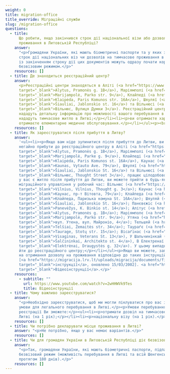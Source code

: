 ```yaml
---
weight: 0
title: migration-office
title_override: Міграційні служби
slug: /migration-office
questions:
  - title:
      Що робити, якщо закінчився строк дії національної візи або дозволу на тимчасове
      проживання в Литовській Республіці?
    answer:
      "<p>Громадяни України, які мають біометричні паспорти та у яких закінчується
      строк дії національних віз чи дозволів на тимчасове проживання в Литовській Республіці,
      із закінченням строку дії цих документів можуть одразу почати користуватися 90-денним
      безвізовим режимом.</p>"
    resources: []
  - title: Де знаходиться реєстраційний центр?
    answer:
      <p>Реєстраційні центри знаходяться в Аліті (<a href="https://www.google.com/maps/place/Pramon%C4%97s+g.+1b,+Alytus+62323/@54.421532,24.0185523,17z/data=!3m1!4b1!4m5!3m4!1s0x46e0b41bcf1f7ed5:0x76bc5b57b999fde1!8m2!3d54.421532!4d24.020741"
      target="_blank">Alytus, Pramonės g. 1B</a>), Маріямполі (<a href="https://www.google.com/maps/place/Parko+g.+9,+Marijampol%C4%97+68218/@54.5728225,23.3579025,17z/data=!3m1!4b1!4m5!3m4!1s0x46e12a38b07379f5:0x791b3d5d99f340c1!8m2!3d54.5728225!4d23.3600912"
      target="_blank">Marijampolė, Parko str. 9</a>), Клайпеді (<a href="https://www.google.com/maps/place/Pary%C5%BEiaus+Komunos+g.+16A,+Klaip%C4%97da+91166/@55.7007622,21.1550866,17z/data=!3m1!4b1!4m5!3m4!1s0x46e4dc0e64993137:0xccc54293a6335f3e!8m2!3d55.7007622!4d21.1572753"
      target="_blank">Klaipėda, Paris Komunos str. 16A</a>), Шяуляї (<a href="https://www.google.com/maps/place/J.+Jablonskio+g.+16,+%C5%A0iauliai+78162/@55.9202119,23.2805633,17z/data=!3m1!4b1!4m5!3m4!1s0x46e5e3a7aed35ceb:0xefa94efb28280b5a!8m2!3d55.9202119!4d23.282752"
      target="_blank">Šiauliai, Jablonskio st. 16</a>) та Вільнюсі (<a href="https://www.google.com/maps/place/Minties+g.+3,+Vilnius+08233/@54.7062024,25.2968471,17z/data=!3m1!4b1!4m5!3m4!1s0x46dd96a574a9fd2f:0xe623d79f393ab79a!8m2!3d54.7062024!4d25.2990358"
      target="_blank">Вільнюс, Вулиця Думки 3</a>). Реєстраційний центр:</p><ul><li><p>вам
      нададуть детальну інформацію про можливості вашого перебування в Литві;</p></li><li><p>вам
      нададуть тимчасове житло в Литві;</p></li><li><p>ви отримаєте харчові пайки, ви
      отримаєте елементарне медичне обслуговування.</p></li></ul><p><br></p>
    resources: []
  - title: Як зареєструватися після прибуття в Литву?
    answer:
      '<ul><li><p>Якщо вам ніде зупинитися після прибуття до Литви, ви повинні
      негайно прибути до реєстраційного центру в Аліті (<a href="https://www.google.com/maps/place/Pramon%C4%97s+g.+1b,+Alytus+62323/data=!4m2!3m1!1s0x46e0b41bcf1f7ed5:0x76bc5b57b999fde1?sa=X&amp;ved=2ahUKEwjC_5KfvND2AhXMxIsKHbPgBBgQ8gF6BAggEAE"
      target="_blank">Alytus, Pramonės g. 1B</a>), Маріямполі (<a href="https://www.google.com/maps/place/Parko+g.+9,+Marijampol%C4%97+68218/@54.5728256,23.3579025,17z/data=!3m1!4b1!4m5!3m4!1s0x46e12a38b07379f5:0x791b3d5d99f340c1!8m2!3d54.5728225!4d23.3600912"
      target="_blank">Marijampolė, Parke g. 9</a>), Клайпеді (<a href="https://www.google.com/maps/place/Pary%C5%BEiaus+Komunos+g.+16A,+Klaip%C4%97da+91166/@55.7007652,21.1550866,17z/data=!3m1!4b1!4m5!3m4!1s0x46e4dc0e64993137:0xccc54293a6335f3e!8m2!3d55.7007622!4d21.1572753"
      target="_blank">Klaipėda, Paris Komunos st. 16A</a>), Каунас (<a href="https://www.google.com/maps/place/Vytauto+pr.+79,+Kaunas+44321/@54.8949898,23.9224056,17z/data=!3m1!4b1!4m5!3m4!1s0x46e722775f376ffd:0x942f9d96c4a750ea!8m2!3d54.8949898!4d23.9245943"
      target="_blank">Kaunas, Vytauto Ave. 79</a>), Шяуляї (<a href="https://www.google.com/maps/place/J.+Jablonskio+g.+16,+%C5%A0iauliai+78162/@55.9202149,23.2805633,17z/data=!3m1!4b1!4m5!3m4!1s0x46e5e3a7aed35ceb:0xefa94efb28280b5a!8m2!3d55.9202119!4d23.282752"
      target="_blank">Šiauliai, Jablonskio St. 16</a>) та Вільнюсі (<a href="https://www.google.com/maps/place/Minties+g.+3,+Vilnius+08233/@54.7062055,25.2968471,17z/data=!3m1!4b1!4m5!3m4!1s0x46dd96a574a9fd2f:0xe623d79f393ab79a!8m2!3d54.7062024!4d25.2990358"
      target="_blank">Вільнюс, Thought Street 3</a>), працює цілодобово;</p></li></ul><ul><li><p>Якщо
      у вас є житло після прибуття до Литви, ви можете прийти в будь-яке відділення
      міграційного управління у робочий час: Вільнюс (<a href="https://www.google.com/maps/place/Minties+g.+3,+Vilnius+08233/@54.7062024,25.2968471,17z/data=!3m1!4b1!4m5!3m4!1s0x46dd96a574a9fd2f:0xe623d79f393ab79a!8m2!3d54.7062024!4d25.2990358"
      target="_blank">Vilnius, Vilnius, Thought g. 3</a>); Каунас (<a href="https://www.google.com/maps/place/Vytauto+pr.+79,+Kaunas+44321/@54.8949898,23.9224056,17z/data=!4m5!3m4!1s0x46e722775f376ffd:0x942f9d96c4a750ea!8m2!3d54.8949898!4d23.9245943"
      target="_blank">Каунас, пр-т Вітовта, 79</a>); Клайпеда (<a href="https://www.google.com/maps/place/Pary%C5%BEiaus+Komunos+g.+16A,+Klaip%C4%97da+91166/@55.7007622,21.1550866,17z/data=!3m1!4b1!4m5!3m4!1s0x46e4dc0e64993137:0xccc54293a6335f3e!8m2!3d55.7007622!4d21.1572753"
      target="_blank">Клайпеда, Паризька комуна St. 16A</a>); Шяуляй (<a href="https://www.google.com/maps/place/J.+Jablonskio+g.+16,+%C5%A0iauliai+78162/@55.9202119,23.2805633,17z/data=!3m1!4b1!4m5!3m4!1s0x46e5e3a7aed35ceb:0xefa94efb28280b5a!8m2!3d55.9202119!4d23.282752"
      target="_blank">Šiauliai, Jablonskio St. 16</a>); Панєвєжіс (<a href="https://www.google.com/maps/place/K.+Binkio+g.+14,+Panev%C4%97%C5%BEys+35149/@55.73527,24.3419875,17z/data=!3m1!4b1!4m5!3m4!1s0x46e631f66563fb1b:0x59a82dd153ea71fd!8m2!3d55.73527!4d24.3441762"
      target="_blank">Panevėžys, K. Binkio st. 14</a>); Алітус (<a href="https://www.google.com/maps/place/Pramon%C4%97s+g.+1b,+Alytus+62323/@54.421532,24.0185523,17z/data=!3m1!4b1!4m5!3m4!1s0x46e0b41bcf1f7ed5:0x76bc5b57b999fde1!8m2!3d54.421532!4d24.020741"
      target="_blank">Alytus, Pramonės g. 1B</a>); Маріямполє (<a href="https://www.google.com/maps/place/Parko+g.+9,+Marijampol%C4%97+68218/@54.5728225,23.3579025,17z/data=!3m1!4b1!4m5!3m4!1s0x46e12a38b07379f5:0x791b3d5d99f340c1!8m2!3d54.5728225!4d23.3600912"
      target="_blank">Marijampolė, Parko str. 9</a>); Утяна (<a href="https://www.google.com/maps/place/Maironio+g.+4,+Utena+28241/@55.4976629,25.5989422,17z/data=!3m1!4b1!4m5!3m4!1s0x46dd57e6a8a8064b:0x81ba85519977eecf!8m2!3d55.4976629!4d25.6011309"
      target="_blank">вул. Утена, вул. Майроніо, 4</a>); Тельшяй (<a href="https://www.google.com/maps/place/%C5%BDemait%C4%97s+g.+34,+Tel%C5%A1iai+87102/@55.9881491,22.2373316,17z/data=!3m1!4b1!4m5!3m4!1s0x46e59f812de6041f:0x4b21c9c5579ac810!8m2!3d55.9881491!4d22.2395203"
      target="_blank">Telšiai, Žemaitės str. 34</a>); Таураґє (<a href="https://www.google.com/maps/place/Stoties+g.+15,+Taurag%C4%97+72263/@55.2472402,22.2851834,17z/data=!3m1!4b1!4m5!3m4!1s0x46e43e0d982b51e9:0xf4975bb3eef0780!8m2!3d55.2472402!4d22.2873721"
      target="_blank">Taurage, Stotų str. 15</a>); Вісаґінас (<a href="https://www.google.com/maps/place/Veteran%C5%B3+g.+13,+Visaginas+31114/@55.5999928,26.4344618,17z/data=!3m1!4b1!4m5!3m4!1s0x46c2c9a21ef00233:0x60ad25c872584fa5!8m2!3d55.5999928!4d26.4366505"
      target="_blank">Visaginas, Veterans St. 13</a>), У Шальчинінкай (<a href="https://www.google.com/maps/place/Architekto+g.+4,+%C5%A0al%C4%8Dininkai+17116/@54.3086724,25.3840772,17z/data=!3m1!4b1!4m5!3m4!1s0x46ddd0b1642aeaf3:0x45de7ebe0633f8ac!8m2!3d54.3086724!4d25.3862659"
      target="_blank">Šalčininkai, Architekto st. 4</a>), В Електренаї (<a href="https://www.google.com/maps/place/Draugyst%C4%97s+g.+32,+Elektr%C4%97nai+26121/@54.7844349,24.6721949,17z/data=!3m1!4b1!4m5!3m4!1s0x46e767191a3eddb7:0x8953b234637e9af1!8m2!3d54.7844349!4d24.6743836"
      target="_blank">Elektrėnai, Draugystės g. 32</a>). У цьому випадку не обов''язково
      йти до реєстраційного центру;</p></li></ul><p>Якщо ви можете, заповніть онлайн-заявку
      на отримання дозволу на проживання відповідно до таких інструкцій до прибуття
      [<a href="https://migracija.lrv.lt/uploads/migracija/documents/files/Migris%20paskyros%20suk%C5%ABrimo%20ir%20LLG%20pra%C5%A1ymo%20pildymo%20atmintin%C4%97%20-%20savanoriams(3).pdf"
      target="_blank">інструкції</a>, оновлено 15/03/2002]. <a href="https://www.youtube.com/watch?v=2wHHWVk9Tes"
      target="_blank">Відеоінструкції</a>.</p>'
    resources:
      - subtitle: ""
        url: https://www.youtube.com/watch?v=2wHHWVk9Tes
        title: Відеоінструкції
  - title: Чому важливо зареєструватися?
    answer:
      "<p>Необхідно зареєструватися, щоб ми могли піклуватися про вас і створювати
      умови для легального перебування в Литві.</p><p>Умови перебування в Литві. Після
      реєстрації Ви зможете:</p><ul><li><p>отримати дозвіл на тимчасове проживання в
      Литві (на 1 рік);</p></li><li><p>національну візу (на 1 рік).</p></li></ul>"
    resources: []
  - title: Чи потрібно декларувати місце проживання в Литві?
    answer: "<p>Не потрібно, якщо у вас немає варіантів.</p>"
    resources: []
  - title: Чи для громадян України в Литовській Республіці діє безвізовий режим?
    answer:
      "<p>Так, громадяни України, які мають біометричні паспорти, підпадають під
      безвізовий режим (можливість перебування в Литві та всій Шенгенській зоні 90 днів
      протягом 180 днів).</p>"
    resources: []
---
```

